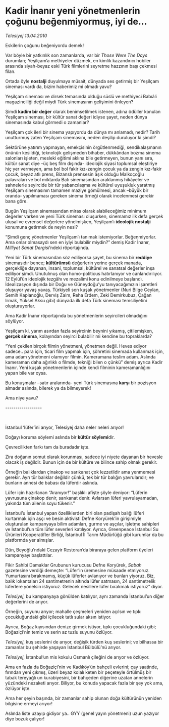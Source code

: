 # Kadir İnanır yeni yönetmenlerin çoğunu beğenmiyormuş, iyi de...

*Telesiyej 13.04.2010*

<div class="yazi"><p>Eskilerin çoğunu beğeniyordu demek!</p>
<p>Var böyle bir yatkınlık son zamanlarda, var bir <i>Those Were The Days</i> durumları; Yeşilçam’a methiyeler düzmek, en kimlik kazandırıcı hobiler arasında siyah-beyaz eski Türk filmlerini seyretme hazzının başı çekmesi filan. </p>
<p>Ortada öyle <b>nostalji</b> duyulmaya müsait, dünyada ses getirmiş bir Yeşilçam sineması vardı da, bizim haberimiz mi olmadı yavu? </p>
<p>Yeşilçam sineması ve dirsek temasında olduğu süslü ve methiyeci Babıâli magazinciliği değil miydi Türk sinemasının gelişimini önleyen?</p>
<p>Şimdi <b>kadim bir değer</b> olarak benimsetilmek istenen, adına ödüller konulan Yeşilçam sineması, bir kültür sanat değeri idiyse şayet, neden dünya sinemasında kabul görmedi o zamanlar?</p>
<p>Yeşilçam çok ileri bir sinema yapıyordu da dünya mı anlamadı, nedir? Tarih unutturmuş zaten Yeşilçam sinemasını, neden deşilip duruluyor ki şimdi? </p>
<p>Sektörüne yatırım yapmayan, emekçisinin örgütlenmediği, sendikalaşmanın önünün kesildiği, teknolojik gelişmeden bihaber, dükkândan bozma sinema salonları işleten, mesleki eğitimi aklına bile getirmeyen, bunun yanı sıra, kültür sanat diye –üç beş film dışında- ideolojik siyasi toplumsal eleştiriye hiç yer vermeyen, ama bol bol fakir kız-zengin çocuk ya da zengin kız-fakir çocuk, beyaz atlı prens, Bizanslı prensesin âşık olduğu Malkoçoğlu palavraları ve bol miktarda Batı sinemasından araklanmış hikâyeler ve sahnelerle seyircide bir tür yabancılaşma ve kültürel uyuşukluk yaratmış Yeşilçam sinemasının tamamen maziye gömülmesi, ancak –büyük bir oranda- yapılmaması gereken sinema örneği olarak incelenmesi gerekir bana göre.</p>
<p>Bugün Yeşilçam sinemasından miras olarak alabileceğimiz minimum değerler varken ve yeni Türk sineması oluşurken, sinemamız ilk defa gerçek ulusal ve evrensel değerlere yönelmişken, Yeşilçam’ı <b>ideolojik nostalji</b> konumuna getirmek de neyin nesi?</p>
<p>“Şimdi genç yönetmenler Yeşilçam’ı tanımak istemiyorlar. Beğenmiyorlar. Ama onlar olmasaydı sen en iyiyi bulabilir miydin?” demiş Kadir İnanır, <i>Milliyet Sanat Dergisi</i>’ndeki röportajında.</p>
<p>Yeni bir Türk sinemasından söz ediliyorsa şayet, bu sinema bir <b>reddiye</b> sinemasıdır bence; <b>kültürümsü</b> değerlerin yerine gerçek manada, gerçekliğe dayanan, insani, toplumsal, kültürel ve sanatsal değerler inşa ediliyor şimdi. Unutulmuş olan homo-politicus hatırlanıyor ve canlandırılıyor. 12 Eylül’ün ideolojik tezgâhı ve mezalimi konu edinilmeye başlandı. İdealizasyon dışında bir Doğu ve Güneydoğu’yu tanıyacağımızın işaretleri oluşuyor yavaş yavaş. Türkiyeli son kuşak yönetmenler (Nuri Bilge Ceylan, Semih Kaplanoğlu, Derviş Zaim, Reha Erdem, Zeki Demirkubuz, Çağan Irmak, Yüksel Aksu gibi) dünyada ilk defa Türk sineması temsiliyetini oluşturuyorlar.</p>
<p>Ama Kadir İnanır röportajında bu yönetmenlerin seyircileri olmadığını söylüyor. </p>
<p>Yeşilçam ki, yarım asırdan fazla seyircinin beynini yıkamış, çitilemişken, <b>gerçek sinema</b>, kolayından seyirci bulabilir mi kendine bu topraklarda?</p>
<p>“Yeni çekilen birçok filmin yönetmeni, yönetmen değil. Heves ediyor sadece.. para için, ticari film yapmak için, şöhretini sinemada kullanmak için, ama adam yönetmeni olamıyor filmin. Kameramana teslim adam. Aslında kameraman daha ağırlıklı o filmde, tekniği bilen o çünkü” demiş ayrıca Kadir İnanır. Yeni kuşak yönetmenlerin içinde kendi filminin kameramanlığını yapan bile var oysa. </p>
<p>Bu konuşmalar –satır aralarında- yeni Türk sinemasına <b>karşı</b> bir pozisyon almadır aslında, bilerek ya da bilmeyerek!</p>
<p>Ama niye yavu?</p>
<p>------------------</p>
<p><b> </b></p>
<p>İstanbul ‘lüfer’ini arıyor, Telesiyej daha neler neleri arıyor!</p>
<p>Doğayı koruma söylemi aslında bir <b>kültür söylemi</b>dir. </p>
<p>Çevrecilikten farkı tam da buradadır işte.</p>
<p>Zira doğanın somut olarak korunması, sadece iyi niyete dayanan bir hevesle olacak iş değildir. Bunun için de bir kültüre ve bilince sahip olmak gerekir.</p>
<p>Örneğin balıklardan çinakop ve sarıkanat çok lezzetlidir ama yenmemesi gerekir. Ayrı tür balıklar değildir çünkü, tek bir tür balığın yavrularıdır; ve bunların annesi de babası da lüferdir aslında.</p>
<p>Lüfer için hazırlanan “Aranıyor!” başlıklı afişte şöyle deniyor: “Lüferin yavrusuna çinakop denir, sarıkanat denir. Avlarsan lüferi yavrulayamadan, yakında tüm ailenin soyu tükenir.” </p>
<p>İstanbul’u İstanbul yapan özelliklerden biri olan padişah balığı lüferi kurtarmak için aşçı ve besin aktivisti Defne Koryürek’in girişimiyle oluşturulan kampanyaya bilim adamları, gurme ve aşçılar, işletme sahipleri ve İstanbul’un tüm lüfer severleri katılıyor. Ayrıca, Greenpeace İstanbul Su Ürünleri Kooperatifler Birliği, İstanbul İl Tarım Müdürlüğü gibi kurumlar da bu platformda yer almışlar. </p>
<p>Dün, Beyoğlu’ndaki Cezayir Restoran’da biraraya gelen platform üyeleri kampanyayı başlattılar.</p>
<p>Fikir Sahibi Damaklar Grubunun kurucusu Defne Koryürek, <i>Sabah</i> gazetesine verdiği demeçte: “Lüfer’in üremesine müsaade etmiyoruz. Yumurtasını bırakmamış, küçük lüferler avlanıyor ve bunları yiyoruz. Biz, balık lokantaları 24 santimetrenin altında lüfer satmasın, 24 santimetrelik lüferlere yönelsin istiyoruz. Gelecek nesillere lüfer bırakmak istiyoruz” diyor.</p>
<p><i>Telesiyej</i>, bu kampanyaya gönülden katılıyor, aynı zamanda İstanbul’un diğer değerlerini de arıyor. </p>
<p>Örneğin, suyunu arıyor; mahalle çeşmeleri yeniden açılsın ve tıpkı çocukluğundaki gibi içilecek tatlı sular aksın istiyor. </p>
<p>Ayrıca, Boğaz kıyısından denize girmek istiyor, tıpkı çocukluğundaki gibi; Boğaziçi’nin temiz ve serin az tuzlu suyunu özlüyor.</p>
<p><i>Telesiyej</i>, kuş seslerini de arıyor, değişik türden kuş seslerini; ve bilhassa bir zamanlar bu şehirde yaşayan İstanbul Bülbülü’nü arıyor.</p>
<p><i>Telesiyej</i>, İstanbul’un mis kokulu Osmanlı çileğini de arıyor ve özlüyor.</p>
<p>Ama en fazla da Boğaziçi’nin ve Kadıköy’ün bahçeli evlerini; çay saatinde, fırından yeni çıkmış, üzeri beyaz kolalı keten bir peçeteyle örtülmüş bir tabak tereyağlı un kurabiyesini, bir bahçeden diğerine uzatan annelerin yüzündeki nezaketi arıyor. Biliyor, bu konuda yapacak fazla bir şey yok ama, özlüyor işte.</p>
<p>Ama her şeyin başında, bir zamanlar sahip olunan doğa kültürünün yeniden bilgisine ermeyi arıyor!</p>
<p>Aslında liste uzayıp gidiyor ya.. GYY (genel yayın yönetmeni) uzun yazıyor diye bozuk çalıyor!</p></div>
